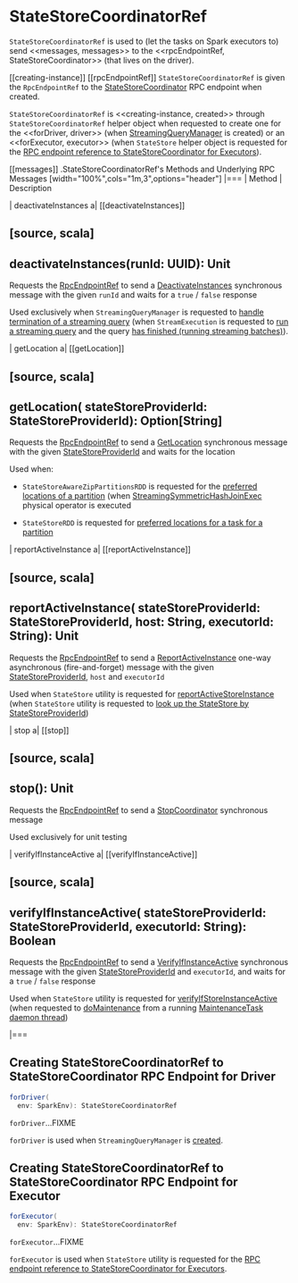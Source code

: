 # StateStoreCoordinatorRef

`StateStoreCoordinatorRef` is used to (let the tasks on Spark executors to) send <<messages, messages>> to the <<rpcEndpointRef, StateStoreCoordinator>> (that lives on the driver).

[[creating-instance]]
[[rpcEndpointRef]]
`StateStoreCoordinatorRef` is given the `RpcEndpointRef` to the [StateStoreCoordinator](StateStoreCoordinator.md) RPC endpoint when created.

`StateStoreCoordinatorRef` is <<creating-instance, created>> through `StateStoreCoordinatorRef` helper object when requested to create one for the <<forDriver, driver>> (when [StreamingQueryManager](StreamingQueryManager.md#stateStoreCoordinator) is created) or an <<forExecutor, executor>> (when `StateStore` helper object is requested for the [RPC endpoint reference to StateStoreCoordinator for Executors](StateStore.md#coordinatorRef)).

[[messages]]
.StateStoreCoordinatorRef's Methods and Underlying RPC Messages
[width="100%",cols="1m,3",options="header"]
|===
| Method
| Description

| deactivateInstances
a| [[deactivateInstances]]

[source, scala]
----
deactivateInstances(runId: UUID): Unit
----

Requests the [RpcEndpointRef](#rpcEndpointRef) to send a [DeactivateInstances](StateStoreCoordinator.md#DeactivateInstances) synchronous message with the given `runId` and waits for a `true` / `false` response

Used exclusively when `StreamingQueryManager` is requested to [handle termination of a streaming query](StreamingQueryManager.md#notifyQueryTermination) (when `StreamExecution` is requested to [run a streaming query](StreamExecution.md#runStream) and the query [has finished (running streaming batches)](StreamExecution.md#runStream-finally)).

| getLocation
a| [[getLocation]]

[source, scala]
----
getLocation(
  stateStoreProviderId: StateStoreProviderId): Option[String]
----

Requests the [RpcEndpointRef](#rpcEndpointRef) to send a [GetLocation](StateStoreCoordinator.md#GetLocation) synchronous message with the given [StateStoreProviderId](spark-sql-streaming-StateStoreProviderId.md) and waits for the location

Used when:

* `StateStoreAwareZipPartitionsRDD` is requested for the [preferred locations of a partition](StateStoreAwareZipPartitionsRDD.md#getPreferredLocations) (when [StreamingSymmetricHashJoinExec](physical-operators/StreamingSymmetricHashJoinExec.md) physical operator is executed

* `StateStoreRDD` is requested for [preferred locations for a task for a partition](StateStoreRDD.md#getPreferredLocations)

| reportActiveInstance
a| [[reportActiveInstance]]

[source, scala]
----
reportActiveInstance(
  stateStoreProviderId: StateStoreProviderId,
  host: String,
  executorId: String): Unit
----

Requests the [RpcEndpointRef](#rpcEndpointRef) to send a [ReportActiveInstance](StateStoreCoordinator.md#ReportActiveInstance) one-way asynchronous (fire-and-forget) message with the given [StateStoreProviderId](spark-sql-streaming-StateStoreProviderId.md), `host` and `executorId`

Used when `StateStore` utility is requested for [reportActiveStoreInstance](StateStore.md#reportActiveStoreInstance) (when `StateStore` utility is requested to [look up the StateStore by StateStoreProviderId](StateStore.md#get-StateStore))

| stop
a| [[stop]]

[source, scala]
----
stop(): Unit
----

Requests the [RpcEndpointRef](#rpcEndpointRef) to send a [StopCoordinator](StateStoreCoordinator.md#StopCoordinator) synchronous message

Used exclusively for unit testing

| verifyIfInstanceActive
a| [[verifyIfInstanceActive]]

[source, scala]
----
verifyIfInstanceActive(
  stateStoreProviderId: StateStoreProviderId,
  executorId: String): Boolean
----

Requests the [RpcEndpointRef](#rpcEndpointRef) to send a [VerifyIfInstanceActive](StateStoreCoordinator.md#VerifyIfInstanceActive) synchronous message with the given [StateStoreProviderId](spark-sql-streaming-StateStoreProviderId.md) and `executorId`, and waits for a `true` / `false` response

Used when `StateStore` utility is requested for [verifyIfStoreInstanceActive](StateStore.md#verifyIfStoreInstanceActive) (when requested to [doMaintenance](StateStore.md#doMaintenance) from a running [MaintenanceTask daemon thread](StateStore.md#MaintenanceTask))

|===

## <span id="forDriver"> Creating StateStoreCoordinatorRef to StateStoreCoordinator RPC Endpoint for Driver

```scala
forDriver(
  env: SparkEnv): StateStoreCoordinatorRef
```

`forDriver`...FIXME

`forDriver` is used when `StreamingQueryManager` is [created](StreamingQueryManager.md#stateStoreCoordinator).

## <span id="forExecutor"> Creating StateStoreCoordinatorRef to StateStoreCoordinator RPC Endpoint for Executor

```scala
forExecutor(
  env: SparkEnv): StateStoreCoordinatorRef
```

`forExecutor`...FIXME

`forExecutor` is used when `StateStore` utility is requested for the [RPC endpoint reference to StateStoreCoordinator for Executors](StateStore.md#coordinatorRef).
